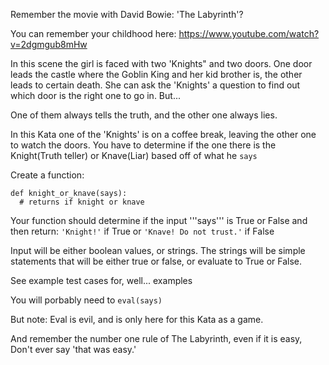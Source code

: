 Remember the movie with David Bowie: 'The Labyrinth'?

You can remember your childhood here: https://www.youtube.com/watch?v=2dgmgub8mHw

In this scene the girl is faced with two 'Knights" and two doors. One door leads the castle where the Goblin King and her kid brother is, the other leads to certain death. She can ask the 'Knights'  a question to find out which door is the right one to go in. But...

One of them always tells the truth, and the other one always lies.


In this Kata one of the 'Knights' is on a coffee break, leaving the other one to watch the doors. You have to determine if the one there is the Knight(Truth teller) or Knave(Liar) based off of what he ```says```

Create a function:
```
def knight_or_knave(says):
  # returns if knight or knave 
```
Your function should determine if the input '''says''' is True or False and then return:
```'Knight!'``` if True or ```'Knave! Do not trust.'``` if False

Input will be either boolean values, or strings.
The strings will be simple statements that will be either true or false, or evaluate to True or False. 

See example test cases for, well... examples

You will porbably need to ```eval(says)```

But note: Eval is evil, and is only here for this Kata as a game.

And remember the number one rule of The Labyrinth, even if it is easy, Don't ever say 'that was easy.'